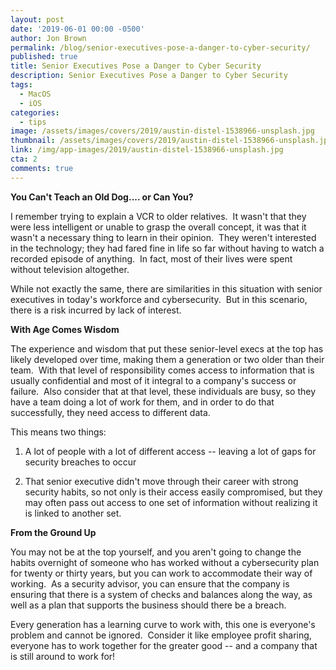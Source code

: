 ```yaml
---
layout: post
date: '2019-06-01 00:00 -0500'
author: Jon Brown
permalink: /blog/senior-executives-pose-a-danger-to-cyber-security/
published: true
title: Senior Executives Pose a Danger to Cyber Security
description: Senior Executives Pose a Danger to Cyber Security
tags:
  - MacOS
  - iOS
categories:
  - tips
image: /assets/images/covers/2019/austin-distel-1538966-unsplash.jpg
thumbnail: /assets/images/covers/2019/austin-distel-1538966-unsplash.jpg
link: /img/app-images/2019/austin-distel-1538966-unsplash.jpg
cta: 2
comments: true
---
```

**You Can't Teach an Old Dog.... or Can You?**

I remember trying to explain a VCR to older relatives.  It wasn't that
they were less intelligent or unable to grasp the overall concept, it
was that it wasn't a necessary thing to learn in their opinion.  They
weren't interested in the technology; they had fared fine in life so far
without having to watch a recorded episode of anything.  In fact, most
of their lives were spent without television altogether.

While not exactly the same, there are similarities in this situation
with senior executives in today's workforce and cybersecurity.  But in
this scenario, there is a risk incurred by lack of interest.

**With Age Comes Wisdom**

The experience and wisdom that put these senior-level execs at the top
has likely developed over time, making them a generation or two older
than their team.  With that level of responsibility comes access to
information that is usually confidential and most of it integral to a
company's success or failure.  Also consider that at that level, these
individuals are busy, so they have a team doing a lot of work for them,
and in order to do that successfully, they need access to different
data.

This means two things:

1.  A lot of people with a lot of different access -- leaving a lot of
    gaps for security breaches to occur

2.  That senior executive didn't move through their career with strong
    security habits, so not only is their access easily compromised, but
    they may often pass out access to one set of information without
    realizing it is linked to another set.

**From the Ground Up**

You may not be at the top yourself, and you aren't going to change the
habits overnight of someone who has worked without a cybersecurity plan
for twenty or thirty years, but you can work to accommodate their way of
working.  As a security advisor, you can ensure that the company is
ensuring that there is a system of checks and balances along the way, as
well as a plan that supports the business should there be a breach.

Every generation has a learning curve to work with, this one is
everyone's problem and cannot be ignored.  Consider it like employee
profit sharing, everyone has to work together for the greater good --
and a company that is still around to work for!
